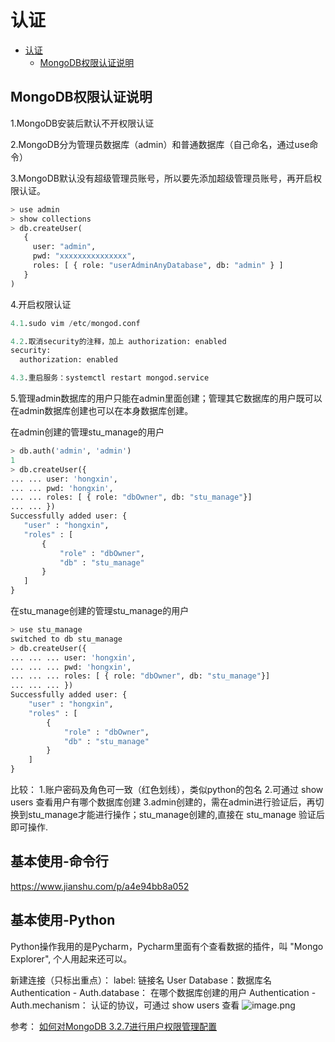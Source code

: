 # 认证

- [认证](#%E8%AE%A4%E8%AF%81)
	- [MongoDB权限认证说明](#mongodb%E6%9D%83%E9%99%90%E8%AE%A4%E8%AF%81%E8%AF%B4%E6%98%8E)

## MongoDB权限认证说明

1.MongoDB安装后默认不开权限认证

2.MongoDB分为管理员数据库（admin）和普通数据库（自己命名，通过use命令）

3.MongoDB默认没有超级管理员账号，所以要先添加超级管理员账号，再开启权限认证。

```python
> use admin 
> show collections
> db.createUser(
   {
     user: "admin",
     pwd: "xxxxxxxxxxxxxxx",
     roles: [ { role: "userAdminAnyDatabase", db: "admin" } ]
   }
)
```


4.开启权限认证
```python
4.1.sudo vim /etc/mongod.conf

4.2.取消security的注释，加上 authorization: enabled
security:
  authorization: enabled

4.3.重启服务：systemctl restart mongod.service
```

5.管理admin数据库的用户只能在admin里面创建；管理其它数据库的用户既可以在admin数据库创建也可以在本身数据库创建。

在admin创建的管理stu_manage的用户
 ```python
> db.auth('admin', 'admin')
1
> db.createUser({
... ... user: 'hongxin',
... ... pwd: 'hongxin',
... ... roles: [ { role: "dbOwner", db: "stu_manage"}]
... ... })
Successfully added user: {
	"user" : "hongxin",
	"roles" : [
		{
			"role" : "dbOwner",
			"db" : "stu_manage"
		}
	]
}
```

在stu_manage创建的管理stu_manage的用户
```python
> use stu_manage
switched to db stu_manage
> db.createUser({
... ... ... user: 'hongxin',
... ... ... pwd: 'hongxin',
... ... ... roles: [ { role: "dbOwner", db: "stu_manage"}]
... ... ... })
Successfully added user: {
	"user" : "hongxin",
	"roles" : [
		{
			"role" : "dbOwner",
			"db" : "stu_manage"
		}
	]
}
```

比较：
1.账户密码及角色可一致（红色划线），类似python的包名
2.可通过 show users 查看用户有哪个数据库创建
3.admin创建的，需在admin进行验证后，再切换到stu_manage才能进行操作；stu_manage创建的,直接在 stu_manage 验证后即可操作.

## 基本使用-命令行
https://www.jianshu.com/p/a4e94bb8a052

## 基本使用-Python
Python操作我用的是Pycharm，Pycharm里面有个查看数据的插件，叫 "Mongo Explorer", 个人用起来还可以。

新建连接（只标出重点）：
label: 链接名
User Database：数据库名
Authentication - Auth.database： 在哪个数据库创建的用户
Authentication - Auth.mechanism： 认证的协议，可通过 show users 查看
![image.png](https://upload-images.jianshu.io/upload_images/5034811-1308c573e6ebc2c0.png?imageMogr2/auto-orient/strip%7CimageView2/2/w/1240)



参考：
[如何对MongoDB 3.2.7进行用户权限管理配置](https://www.jianshu.com/p/a4e94bb8a052)
